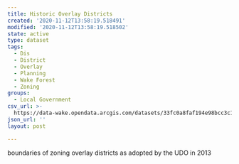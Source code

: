 ```yaml
---
title: Historic Overlay Districts
created: '2020-11-12T13:58:19.518491'
modified: '2020-11-12T13:58:19.518502'
state: active
type: dataset
tags:
  - Dis
  - District
  - Overlay
  - Planning
  - Wake Forest
  - Zoning
groups:
  - Local Government
csv_url: >-
  https://data-wake.opendata.arcgis.com/datasets/33fc0a8faf194e98bcc3c1bd4da53b5d_4.csv?outSR=%7B%22latestWkid%22%3A2264%2C%22wkid%22%3A102719%7D
json_url: ''
layout: post

---
```

boundaries of zoning overlay districts as adopted by the UDO in 2013
